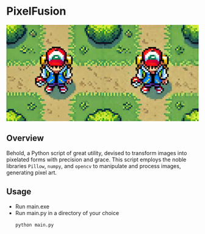 # PixelFusion

![Alt text](images/result_side_by_side.png)

## Overview

Behold, a Python script of great utility, devised to transform images into pixelated forms with precision and grace. This script employs the noble libraries `Pillow`, `numpy`, and `opencv` to manipulate and process images, generating pixel art.
## Usage
- Run main.exe
- Run main.py in a directory of your choice
  ```sh
  python main.py
